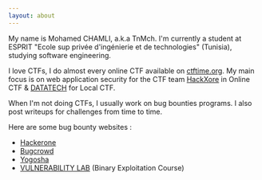 ```yaml
---
layout: about
---
```


My name is Mohamed CHAMLI, a.k.a TnMch. I'm currently a student at ESPRIT "Ecole sup privée d'ingénierie et de technologies" (Tunisia),
studying software engineering.

I love CTFs, I do almost every online CTF available on [ctftime.org](http://ctftime.org). My main focus is on web application security for the CTF team [HackXore](https://ctftime.org/team/19216) in Online CTF & [DATATECH](https://ctftime.org/team/15663) for Local CTF.

When I'm not doing CTFs, I usually work on bug bounties programs. I also post writeups for
challenges from time to time.

Here are some bug bounty websites :
  - [Hackerone](https://hackerone.com)
  - [Bugcrowd](https://bugcrowd.com)
  - [Yogosha](https://yogosha.com)
  - [VULNERABILITY LAB](https://www.vulnerability-lab.com) (Binary Exploitation Course)
